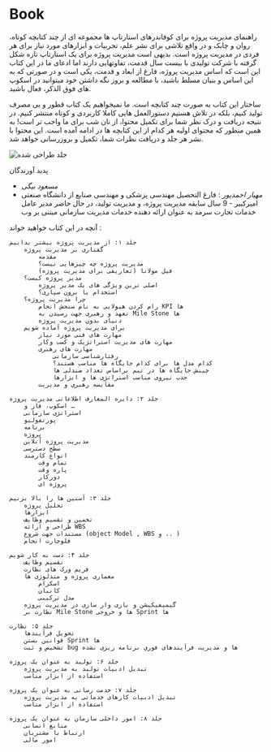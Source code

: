 # Book

راهنمای مدیریت پروژه برای کوفاندرهای استارتاپ ها مجموعه ای از چند کتابچه کوتاه، روان و چابک و در واقع تلاشی برای نشر علم، تجربیات و ابزارهای مورد نیاز برای هر فردی در مدیریت پروژه است. بدیهی است مدیریت پروژه برای یک استارتاپ تازه شکل گرفته با شرکت تولیدی با بیست سال قدمت، تفاوتهایی دارند اما ادعای ما در این کتاب این است که اساس مدیریت پروژه، فارغ از ابعاد و قدمت، یکی است و در صورتی که به این اساس و بنیان مسلط باشید، با مطالعه و بروز نگه داشتن خود میتوانید در اسکوپ های فوق الذکر، فعال باشید.

ساختار این کتاب به صورت چند کتابچه است. ما نمیخواهیم یک کتاب قطور و بی مصرف تولید کنیم، بلکه در تلاش هستیم دستورالعمل هایی کاملا کاربردی و کوتاه منتشر کنیم. در نتیجه دریافت و درک نظر شما برای تکمیل محتوا، از نان شب برای ما واجب تر است! به همین منظور که محتوای اولیه هر کدام از این کتابچه ها در ادامه آمده است. این محتوا با نشر هر جلد و دریافت نظرات شما، تکمیل و بروزرسانی خواهد شد.


![جلد طراحی شده](https://i.ibb.co/Tq1GWNY/PMBook-1.png)


پدید آورندگان

- *مسعود بیگی*
- *مهیار احمدپور* : فارغ التحصیل مهندسی پزشکی و مهندسی صنایع از دانشگاه صنعتی امیرکبیر - 9 سال سابقه مدیریت پروژه، و مدیریت تولید، در حال حاضر مدیر   عامل خدمات تجارت سرمد به عنوان ارائه دهنده خدمات مدیریت سازمانی مبتنی بر وب


آنچه در این کتاب خواهید خواند :

    جلد ۱: از مدیریت پروژه بیشتر بدانیم
        گفتاری بر مدیریت پروژه
            مقدمه
            مدیریت پروژه چه چیزهایی نیست؟
            فیل مولانا (تعاریفی برای مدیریت پروژه)
        مدیر پروژه کیست؟
            اصلی ترین ویژگی های یک مدیر پروژه
            استخدام یا برون سپاری؟
        چرا مدیریت پروژه؟
            رام کردن هیولایی به نام سنجش انجام KPI ها
            تعهد و رهبری جهت رسیدن به Mile Stone ها
            دنیای بدون مدیریت پروژه
        برای مدیریت پروژه آماده شویم
            مهارت های فنی مورد نیاز
            مهارت های مدیریت استراتژیک و کسب وکار
            مهارت های رهبری
                رفتارشناسی سازمانی
                کدام مدل ها برای کدام جایگاه ها مناسب هستند؟
                چینش جایگاه ها در تیم براساس تعداد صندلی ها
                جذب نیروی مناسب استراتژی ها و ابزارها
            مقایسه رهبری و مدیریت 

    جلد ۲: دایره المعارف اطلاعاتی مدیریت پروژه
        اسکوپ، فاز و …
        استراتژی سازمانی
        پورتفولیو
        برنامه
        پروژه
        مدیریت پروژه آنلاین
        سطح دسترسی
        انواع کارمند
            تمام وقت
            پاره وقت
            دورکار
            پروژه ای

    جلد ۳: آستین ها را بالا بزنیم
        تحلیل پروژه
        ابزارها
        تخمین و تقسیم وظایف
        طراحی و ارائه WBS
        مستندات جهت شروع (object Model , WBS و .. )
        فلوچارت انجام

    جلد ۴: دست به کار شویم
        تقسیم وظایف
        فریم ورک های نظارت
        معماری پروژه و متدلوژی ها
            اسکرام
            کانبان
            مدل ترکیبی
        گیمیفیکیشن و بازی وار سازی در مدیریت پروژه
        نظارت بر Mile Stone ها و خروجی Sprint ها

    جلد ۵: نظارت
        تحویل فرآیندها
        قوانین بستن Sprint ها
        تشخیص و ثبت bug ها و مدیریت فرآیندهای فوریِ برنامه ریزی نشده

    جلد ۶: تولید به عنوان یک پروژه
        تبدیل ادبیات تولید به مدیریت پروژه
        استفاده از ابزار مناسب

    جلد ۷: خدمت رسانی به عنوان یک پروژه
        تبدیل ادبیات کارهای خدماتی به مدیریت پروژه
        استفاده از ابزار مناسب

    جلد ۸: امور داخلی سازمان به عنوان یک پروژه
        منابع انسانی
        ارتباط با مشتریان
        امور مالی
